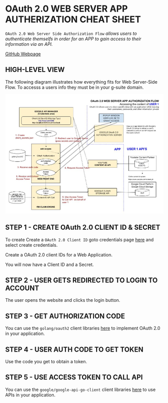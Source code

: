# OAuth 2.0 WEB SERVER APP AUTHERIZATION CHEAT SHEET

`OAuth 2.0 Web Server Side Authorization Flow` _allows users to authenticate themselfs
in order for an APP to gain access to their information via an API._

[GitHub Webpage](https://jeffdecola.github.io/my-cheat-sheets/)

## HIGH-LEVEL VIEW

The following diagram illustrates how everything fits for
Web Server-Side Flow. To accesss a users info they must be
in your g-suite domain.

![IMAGE - OAuth 2.0 Web Server APP Authorization Flow - IMAGE](OAuth-2.0-web-server-app-authorization-flow.jpg)

## STEP 1 - CREATE OAuth 2.0 CLIENT ID & SECRET

To create Create a `OAuth 2.0 Client ID` goto credentials page
[here](https://console.developers.google.com/projectselector/apis/credentials)
and select create credentials.

Create a OAuth 2.0 client IDs for a Web Application.

You will now have a Client ID and a Secret.

## STEP 2 - USER GETS REDIRECTED TO LOGIN TO ACCOUNT

The user opens the website and clicks the login button.

## STEP 3 - GET AUTHORIZATION CODE

You can use the `golang/oauth2` client libraries
[here](https://github.com/golang/oauth2)
to implement OAuth 2.0 in your application.

## STEP 4 - USER AUTH CODE TO GET TOKEN

Use the code you get to obtain a token.

## STEP 5 - USE ACCESS TOKEN TO CALL API

You can use the `google/google-api-go-client` client libraries
[here](https://github.com/google/google-api-go-client)
to use APIs in your application.
